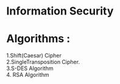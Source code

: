 # Information Security
<html>
<h1>Algorithms :</h1>
1.Shift(Caesar) Cipher<br>
2.SingleTransposition Cipher.<br>
3.S-DES Algorithm<br>
4. RSA Algorithm<br>
</html>